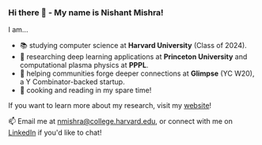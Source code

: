 ### Hi there 👋 - My name is Nishant Mishra!

I am...
- 📚 studying computer science at **Harvard University** (Class of 2024).
- 🔬 researching deep learning applications at **Princeton University** and computational plasma physics at **PPPL**.
- 🌱 helping communities forge deeper connections at **Glimpse** (YC W20), a Y Combinator-backed startup.
- 🎉 cooking and reading in my spare time!

If you want to learn more about my research, visit my [website](https://nmishra459.github.io/)!

📫 Email me at nmishra@college.harvard.edu, or connect with me on [LinkedIn](https://www.linkedin.com/in/nmishra2024/) if you'd like to chat!
